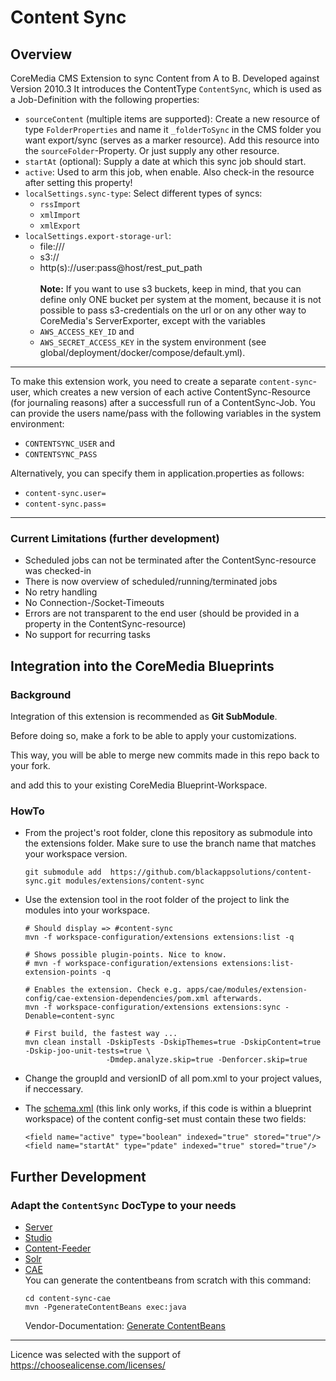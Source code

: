 # Content Sync

## Overview
CoreMedia CMS Extension to sync Content from A to B. Developed against Version 2010.3
It introduces the ContentType `ContentSync`, which is used as a Job-Definition with the following properties:

  * `sourceContent` (multiple items are supported): Create a new resource of type `FolderProperties` and name it `_folderToSync` in the CMS folder you 
    want export/sync (serves as a marker resource). Add this resource into the `sourceFolder`-Property.
    Or just supply any other resource.
  * `startAt` (optional): Supply a date at which this sync job should start.  
  * `active`: Used to arm this job, when enable. Also check-in the resource after setting this property!   
  * `localSettings.sync-type`: Select different types of syncs: 
    * `rssImport` 
    * `xmlImport` 
    * `xmlExport`
  * `localSettings.export-storage-url`: 
    * file:///
    * s3://
    * http(s)://user:pass@host/rest_put_path
    <br/><br/>
    **Note:** If you want to use s3 buckets, keep in mind, that you can define only ONE bucket per system at the moment, 
    because it is not possible to pass s3-credentials on the url or on any other way to CoreMedia's ServerExporter, 
    except with the variables 
    * `AWS_ACCESS_KEY_ID` and 
    * `AWS_SECRET_ACCESS_KEY` in the system environment (see global/deployment/docker/compose/default.yml).
  ---
  To make this extension work, you need to create a separate `content-sync`-user, which creates a new version of each active ContentSync-Resource (for journaling reasons) after a successfull run of a ContentSync-Job. You can provide the users name/pass with the following variables in the system environment:
  * `CONTENTSYNC_USER` and 
  * `CONTENTSYNC_PASS`
  
  Alternatively, you can specify them in application.properties as follows:
  * `content-sync.user=`
  * `content-sync.pass=`
  ---

### Current Limitations (further development)
* Scheduled jobs can not be terminated after the ContentSync-resource was checked-in
* There is now overview of scheduled/running/terminated jobs 
* No retry handling
* No Connection-/Socket-Timeouts
* Errors are not transparent to the end user (should be provided in a property in the ContentSync-resource)
* No support for recurring tasks
## Integration into the CoreMedia Blueprints

### Background

Integration of this extension is recommended as **Git SubModule**.
                                                  
Before doing so, make a fork to be able to apply your customizations.

This way, you will be able to merge new commits made in this repo back to your fork.

and add this to your existing CoreMedia Blueprint-Workspace.
 
### HowTo

- From the project's root folder, clone this repository as submodule into the extensions folder. Make sure to use the branch name that matches your workspace version. 
    ```
    git submodule add  https://github.com/blackappsolutions/content-sync.git modules/extensions/content-sync
    ```

- Use the extension tool in the root folder of the project to link the modules into your workspace.
    ```                                                          
    # Should display => #content-sync
    mvn -f workspace-configuration/extensions extensions:list -q
  
    # Shows possible plugin-points. Nice to know.
    # mvn -f workspace-configuration/extensions extensions:list-extension-points -q
    
    # Enables the extension. Check e.g. apps/cae/modules/extension-config/cae-extension-dependencies/pom.xml afterwards. 
    mvn -f workspace-configuration/extensions extensions:sync -Denable=content-sync
  
    # First build, the fastest way ... 
    mvn clean install -DskipTests -DskipThemes=true -DskipContent=true -Dskip-joo-unit-tests=true \ 
                      -Dmdep.analyze.skip=true -Denforcer.skip=true
    ```
- Change the groupId and versionID of all pom.xml to your project values, if neccessary.

- The [schema.xml](../../modules/search/solr-config/src/main/app/configsets/content/conf/schema.xml) (this link only
works, if this code is within a blueprint workspace) of the content config-set must contain these two fields:
    ```
    <field name="active" type="boolean" indexed="true" stored="true"/>
    <field name="startAt" type="pdate" indexed="true" stored="true"/>
    ```

## Further Development
  
### Adapt the `ContentSync` DocType to your needs

* [Server](content-sync-server/src/main/resources/framework/doctypes/content-sync-doctypes.xml)
* [Studio](content-sync-studio-plugin/src/main/joo/de/bas/contentsync/studio/form/ContentSyncForm.mxml)
* [Content-Feeder](content-sync-contentfeeder/src/main/resources/META-INF/coremedia/component-content-sync-contentfeeder.xml)
* [Solr](../../modules/search/solr-config/src/main/app/configsets/content/conf/schema.xml)
* [CAE](content-sync-cae/src/main/resources/framework/spring/content-sync-contentbeans.xml)<br>
  You can generate the contentbeans from scratch with this command: 
  ```                                 
  cd content-sync-cae
  mvn -PgenerateContentBeans exec:java
  ```
  Vendor-Documentation: [Generate ContentBeans](https://documentation.coremedia.com/cmcc-10/artifacts/2101/webhelp/cae-developer-en/content/GeneratingContentBeans.html)  

---
Licence was selected with the support of https://choosealicense.com/licenses/
                                       
